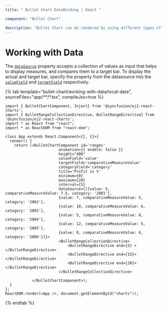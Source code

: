 ```yaml
---
title: " Bullet Chart DataBinding | React "

component: "Bullet Chart"

description: "Bullet Chart can be rendered by using different types of data source. They are called local data, remote data. "
---
```


# Working with Data

The [`dataSource`](https://ej2.syncfusion.com/react/documentation/api/bullet-chart/#datasource) property accepts a collection of values as input that helps to display measures, and compares them to a target bar. To display the actual and target bar, specify the property from the datasource into the [`valueField`](https://ej2.syncfusion.com/react/documentation/api/bullet-chart/#valuefield) and [`targetField`](https://ej2.syncfusion.com/react/documentation/api/bullet-chart/#targetfield) respectively.

{% tab template="bullet-chart/working-with-data/local-data", sourceFiles="app/**/*.tsx", compileJsx=true %}

```tsx
import { BulletChartComponent, Inject} from '@syncfusion/ej2-react-charts';
import { BulletRangeCollectionDirective, BulletRangeDirective} from '@syncfusion/ej2-react-charts';
import * as React from "react";
import * as ReactDOM from "react-dom";

class App extends React.Component<{}, {}>{
  render() {
    return (<BulletChartComponent id='ranges'
                        animation={{ enable: false }}
                        height="400"
                        valueField='value'
                        targetField='comparativeMeasureValue'
                        categoryField='category'
                        title='Profit in %'
                        minimum={0}
                        maximum={20}
                        interval={5}
                        dataSource={[{value: 5, comparativeMeasureValue: 7.5, category: '2001'},
                        {value: 7, comparativeMeasureValue: 5, category: '2002'},
                        {value: 10, comparativeMeasureValue: 6, category: '2003'},
                        {value: 5, comparativeMeasureValue: 8, category: '2004'},
                        {value: 12, comparativeMeasureValue: 5, category: '2005'},
                        {value: 8, comparativeMeasureValue: 6, category: '2006'}]}>
                        <BulletRangeCollectionDirective>
                            <BulletRangeDirective end={5} ></BulletRangeDirective>
                            <BulletRangeDirective end={15}></BulletRangeDirective>
                            <BulletRangeDirective end={20}></BulletRangeDirective>
                        </BulletRangeCollectionDirective>

            </BulletChartComponent>);
  }
};
ReactDOM.render(<App />, document.getElementById("charts"));
```

{% endtab %}